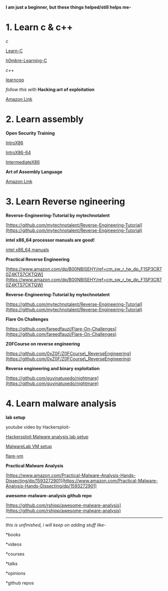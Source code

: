 
**I am just a beginner, but these things helped/still helps me-**

# 1.  Learn c & c++ 

*c*

[Learn-C](https://www.learn-c.org/)

[h0mbre-Learning-C](https://github.com/h0mbre/Learning-C)

*c++*

[learncpp](https://www.learncpp.com/)

*follow this with* **Hacking:art of exploitation**

[Amazon Link](https://www.amazon.com/Hacking-Art-Exploitation-Jon-Erickson/dp/1593271441/)

# 2. Learn assembly 

**Open Security Training**

[IntroX86](https://opensecuritytraining.info/IntroX86.html)

[IntroX86-64](https://opensecuritytraining.info/IntroX86-64.html)

[IntermediateX86](https://opensecuritytraining.info/IntermediateX86.html)


**Art of Assembly Language**

[Amazon Link](https://www.amazon.in/Art-Assembly-Language-2e/dp/1593272073)



# 3. Learn Reverse ngineering

**Reverse-Engineering-Tutorial by mytechnotalent**

[https://github.com/mytechnotalent/Reverse-Engineering-Tutorial](https://github.com/mytechnotalent/Reverse-Engineering-Tutorial)



**intel x86_64 processor manuals are good!**

[intel x86_64 manuals](https://software.intel.com/content/www/us/en/develop/articles/intel-sdm.html)



**Practical Reverse Engineering**

[https://www.amazon.com/dp/B00NBISEHY/ref=cm_sw_r_tw_dp_F1SP3CR70Z4KTS7CKTQW](https://www.amazon.com/dp/B00NBISEHY/ref=cm_sw_r_tw_dp_F1SP3CR70Z4KTS7CKTQW)



**Reverse-Engineering-Tutorial by mytechnotalent**

[https://github.com/mytechnotalent/Reverse-Engineering-Tutorial](https://github.com/mytechnotalent/Reverse-Engineering-Tutorial)



**Flare On Challenges**

[https://github.com/fareedfauzi/Flare-On-Challenges](https://github.com/fareedfauzi/Flare-On-Challenges) 



**Z0FCourse on reverse engineering**

[https://github.com/0xZ0F/Z0FCourse\_ReverseEngineering](https://github.com/0xZ0F/Z0FCourse\_ReverseEngineering) 



**Reverse engineering and binary exploitation**

[https://github.com/guyinatuxedo/nightmare](https://github.com/guyinatuxedo/nightmare)



# 4.  Learn malware analysis

**lab setup**

youtube video by Hackersploit-

[Hackersploit Malware analysis lab setup](https://youtu.be/F1LE56QQ7iA)

[MalwareLab VM setup](https://github.com/f0wl/MalwareLab\_VM-Setup)

[flare-vm](https://github.com/fireeye/flare-vm)



**Practical Malware Analysis**

[https://www.amazon.com/Practical-Malware-Analysis-Hands-Dissecting/dp/1593272901](https://www.amazon.com/Practical-Malware-Analysis-Hands-Dissecting/dp/1593272901)


**awesome-malware-analysis github repo**

[https://github.com/rshipp/awesome-malware-analysis](https://github.com/rshipp/awesome-malware-analysis)

***

*this is unfinished, i will keep on adding stuff like-*

*books

*videos

*courses

*talks

*opinions

*github repos
